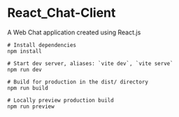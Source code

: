 # React_Chat-Client
A Web Chat application created using React.js

```
# Install dependencies
npm install

# Start dev server, aliases: `vite dev`, `vite serve`
npm run dev

# Build for production in the dist/ directory
npm run build

# Locally preview production build
npm run preview
```
